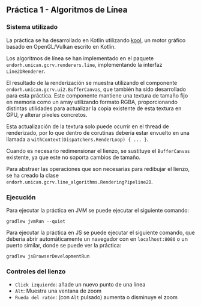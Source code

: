 ## Práctica 1 - Algoritmos de Línea

### Sistema utilizado
La práctica se ha desarrollado en Kotlin utilizando
[kool](https://github.com/fabmax/kool), un motor gráfico
basado en OpenGL/Vulkan escrito en Kotlin.

Los algoritmos de línea se han implementado en el paquete
`endorh.unican.gcrv.renderers.line`, implementando la interfaz
`Line2DRenderer`.

El resultado de la renderización se muestra utilizando el componente
`endorh.unican.gcrv.ui2.BufferCanvas`, que también ha sido desarrollado para
esta práctica.
Este componente mantiene una textura de tamaño fijo en memoria como un array
utilizando formato RGBA, proporcionando distintas utilidades para actualizar
la copia existente de esta textura en GPU, y alterar píxeles concretos.

Esta actualización de la textura solo puede ocurrir en el thread de renderizado,
por lo que dentro de corutinas debería estar envuelto en una llamada a
`withContext(Dispatchers.RenderLoop) { ... }`.

Cuando es necesario redimensionar el lienzo, se sustituye el `BufferCanvas` existente,
ya que este no soporta cambios de tamaño.

Para abstraer las operaciones que son necesarias para redibujar el lienzo, se ha
creado la clase `endorh.unican.gcrv.line_algorithms.RenderingPipeline2D`.

### Ejecución
Para ejecutar la práctica en JVM se puede ejecutar el siguiente comando:
```
gradlew jvmRun --quiet 
```

Para ejecutar la práctica en JS se puede ejecutar el siguiente comando,
que debería abrir automáticamente un navegador con en `localhost:8080` o un puerto
similar, donde se puede ver la práctica:
```
gradlew jsBrowserDevelopmentRun
```

### Controles del lienzo
- `Click izquierdo`: añade un nuevo punto de una línea
- `Alt`: Muestra una ventana de zoom
- `Rueda del ratón`: (con `Alt` pulsado) aumenta o disminuye el zoom